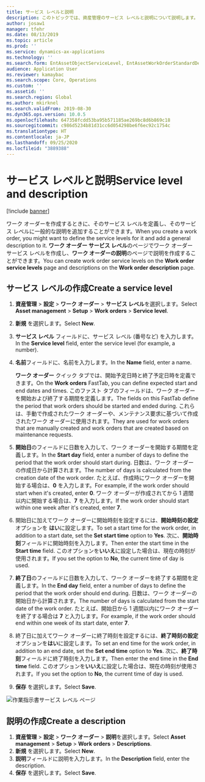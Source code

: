 ```yaml
---
title: サービス レベルと説明
description: このトピックでは、資産管理のサービス レベルと説明について説明します。
author: josaw1
manager: tfehr
ms.date: 08/13/2019
ms.topic: article
ms.prod: ''
ms.service: dynamics-ax-applications
ms.technology: ''
ms.search.form: EntAssetObjectServiceLevel, EntAssetWorkOrderStandardDescription, EntAssetWorkOrderServiceLevel, EntAssetServiceLevelLookup
audience: Application User
ms.reviewer: kamaybac
ms.search.scope: Core, Operations
ms.custom: ''
ms.assetid: ''
ms.search.region: Global
ms.author: mkirknel
ms.search.validFrom: 2019-08-30
ms.dyn365.ops.version: 10.0.5
ms.openlocfilehash: 647358fcdd53ba95b571185ae269bc8d6b869c18
ms.sourcegitcommit: c986d5234b81d31cc6d054298be6f6ec92c1754c
ms.translationtype: HT
ms.contentlocale: ja-JP
ms.lasthandoff: 09/25/2020
ms.locfileid: "3889388"
---
```

# <a name="service-level-and-description"></a><span data-ttu-id="d8b90-103">サービス レベルと説明</span><span class="sxs-lookup"><span data-stu-id="d8b90-103">Service level and description</span></span>

[!include [banner](../../includes/banner.md)]

 

<span data-ttu-id="d8b90-104">ワーク オーダーを作成するときに、そのサービス レベルを定義し、そのサービス レベルに一般的な説明を追加することができます。</span><span class="sxs-lookup"><span data-stu-id="d8b90-104">When you create a work order, you might want to define the service levels for it and add a general description to it.</span></span> <span data-ttu-id="d8b90-105">**ワーク オーダー サービス レベル**のページでワーク オーダー サービス レベルを作成し、**ワーク オーダーの説明**のページで説明を作成することができます。</span><span class="sxs-lookup"><span data-stu-id="d8b90-105">You can create work order service levels on the **Work order service levels** page and descriptions on the **Work order description** page.</span></span>

## <a name="create-a-service-level"></a><span data-ttu-id="d8b90-106">サービス レベルの作成</span><span class="sxs-lookup"><span data-stu-id="d8b90-106">Create a service level</span></span>

1. <span data-ttu-id="d8b90-107">**資産管理** \> **設定** \> **ワーク オーダー** \> **サービス レベル**を選択します。</span><span class="sxs-lookup"><span data-stu-id="d8b90-107">Select **Asset management** \> **Setup** \> **Work orders** \> **Service level**.</span></span>
2. <span data-ttu-id="d8b90-108">**新規** を選択します。</span><span class="sxs-lookup"><span data-stu-id="d8b90-108">Select **New**.</span></span>
3. <span data-ttu-id="d8b90-109">**サービス レベル** フィールドに、サービス レベル (番号など) を入力します。</span><span class="sxs-lookup"><span data-stu-id="d8b90-109">In the **Service level** field, enter the service level (for example, a number).</span></span>
4. <span data-ttu-id="d8b90-110">**名前**フィールドに、名前を入力します。</span><span class="sxs-lookup"><span data-stu-id="d8b90-110">In the **Name** field, enter a name.</span></span>

    <span data-ttu-id="d8b90-111">**ワーク オーダー** クイック タブでは、開始予定日時と終了予定日時を定義できます。</span><span class="sxs-lookup"><span data-stu-id="d8b90-111">On the **Work orders** FastTab, you can define expected start and end dates and times.</span></span> <span data-ttu-id="d8b90-112">このファスト タブのフィールドは、ワーク オーダーを開始および終了する期間を定義します。</span><span class="sxs-lookup"><span data-stu-id="d8b90-112">The fields on this FastTab define the period that work orders should be started and ended during.</span></span> <span data-ttu-id="d8b90-113">これらは、手動で作成されたワーク オーダーや、メンテナンス要求に基づいて作成されたワーク オーダーに使用されます。</span><span class="sxs-lookup"><span data-stu-id="d8b90-113">They are used for work orders that are manually created and work orders that are created based on maintenance requests.</span></span> 

5. <span data-ttu-id="d8b90-114">**開始日**のフィールドに日数を入力して、ワーク オーダーを開始する期間を定義します。</span><span class="sxs-lookup"><span data-stu-id="d8b90-114">In the **Start day** field, enter a number of days to define the period that the work order should start during.</span></span> <span data-ttu-id="d8b90-115">日数は、ワーク オーダーの作成日から計算されます。</span><span class="sxs-lookup"><span data-stu-id="d8b90-115">The number of days is calculated from the creation date of the work order.</span></span> <span data-ttu-id="d8b90-116">たとえば、作成時にワーク オーダーを開始する場合は、**0** を入力します。</span><span class="sxs-lookup"><span data-stu-id="d8b90-116">For example, if the work order should start when it's created, enter **0**.</span></span> <span data-ttu-id="d8b90-117">ワーク オーダーが作成されてから 1 週間以内に開始する場合は、**7** を入力します。</span><span class="sxs-lookup"><span data-stu-id="d8b90-117">If the work order should start within one week after it's created, enter **7**.</span></span>
6. <span data-ttu-id="d8b90-118">開始日に加えてワーク オーダーに開始時刻を設定するには、**開始時刻の設定**オプションを **はい**に設定します。</span><span class="sxs-lookup"><span data-stu-id="d8b90-118">To set a start time for the work order, in addition to a start date, set the **Set start time** option to **Yes**.</span></span> <span data-ttu-id="d8b90-119">次に、**開始時刻**フィールドに開始時刻を入力します。</span><span class="sxs-lookup"><span data-stu-id="d8b90-119">Then enter the start time in the **Start time** field.</span></span> <span data-ttu-id="d8b90-120">このオプションを**いいえ**に設定した場合は、現在の時刻が使用されます。</span><span class="sxs-lookup"><span data-stu-id="d8b90-120">If you set the option to **No**, the current time of day is used.</span></span>
7. <span data-ttu-id="d8b90-121">**終了日**のフィールドに日数を入力して、ワーク オーダーを終了する期間を定義します。</span><span class="sxs-lookup"><span data-stu-id="d8b90-121">In the **End day** field, enter a number of days to define the period that the work order should end during.</span></span> <span data-ttu-id="d8b90-122">日数は、ワーク オーダーの開始日から計算されます。</span><span class="sxs-lookup"><span data-stu-id="d8b90-122">The number of days is calculated from the start date of the work order.</span></span> <span data-ttu-id="d8b90-123">たとえば、開始日から 1 週間以内にワーク オーダーを終了する場合は **7** と入力します。</span><span class="sxs-lookup"><span data-stu-id="d8b90-123">For example, if the work order should end within one week of its start date, enter **7**.</span></span>
8. <span data-ttu-id="d8b90-124">終了日に加えてワーク オーダーに終了時刻を設定するには、**終了時刻の設定**オプションを**はい**に設定します。</span><span class="sxs-lookup"><span data-stu-id="d8b90-124">To set an end time for the work order, in addition to an end date, set the **Set end time** option to **Yes**.</span></span> <span data-ttu-id="d8b90-125">次に、**終了時刻**フィールドに終了時刻を入力します。</span><span class="sxs-lookup"><span data-stu-id="d8b90-125">Then enter the end time in the **End time** field.</span></span> <span data-ttu-id="d8b90-126">このオプションを**いいえ**に設定した場合は、現在の時刻が使用されます。</span><span class="sxs-lookup"><span data-stu-id="d8b90-126">If you set the option to **No**, the current time of day is used.</span></span>
9. <span data-ttu-id="d8b90-127">**保存** を選択します。</span><span class="sxs-lookup"><span data-stu-id="d8b90-127">Select **Save**.</span></span>

![作業指示書サービス レベル ページ](media/19-setup-for-work-orders.png)

## <a name="create-a-description"></a><span data-ttu-id="d8b90-129">説明の作成</span><span class="sxs-lookup"><span data-stu-id="d8b90-129">Create a description</span></span>

1. <span data-ttu-id="d8b90-130">**資産管理** \> **設定** \> **ワーク オーダー** \> **説明**を選択します。</span><span class="sxs-lookup"><span data-stu-id="d8b90-130">Select **Asset management** \> **Setup** \> **Work orders** \> **Descriptions**.</span></span>
2. <span data-ttu-id="d8b90-131">**新規** を選択します。</span><span class="sxs-lookup"><span data-stu-id="d8b90-131">Select **New**.</span></span>
3. <span data-ttu-id="d8b90-132">**説明**フィールドに説明を入力します。</span><span class="sxs-lookup"><span data-stu-id="d8b90-132">In the **Description** field, enter the description.</span></span>
4. <span data-ttu-id="d8b90-133">**保存** を選択します。</span><span class="sxs-lookup"><span data-stu-id="d8b90-133">Select **Save**.</span></span>
